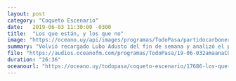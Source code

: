 ```yaml
---
layout: post
category: "Coqueto Escenario"
date:   2019-06-03 11:30:00 -0300
title:  "Los que están, y los que no"
image: "https://oceano.uy/api/images/programas/TodoPasa/partidocarbonero.PNG"
summary: "Volvió recargado Lubo Adusto del fin de semana y analizó el panorama político con los candidatos que están habilitados, pero también se hizo un espacio para los que no llegaron. De yapa se metió con el fútbol y lo que dejó la peor final de Champions League."
file: "https://audios.oceanofm.com/programas/TodoPasa/19-06-032amaanaCOQUETOESCENARIO.mp3"
duration: "26:36"
oceanourl: "https://oceano.uy/todopasa/coqueto-escenario/17686-los-que-estan-y-los-que-no"
---
```

  
